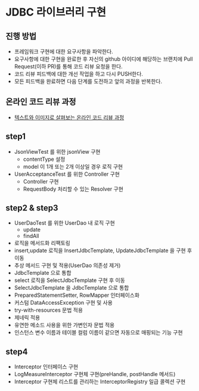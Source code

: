 # JDBC 라이브러리 구현
## 진행 방법
* 프레임워크 구현에 대한 요구사항을 파악한다.
* 요구사항에 대한 구현을 완료한 후 자신의 github 아이디에 해당하는 브랜치에 Pull Request(이하 PR)를 통해 코드 리뷰 요청을 한다.
* 코드 리뷰 피드백에 대한 개선 작업을 하고 다시 PUSH한다.
* 모든 피드백을 완료하면 다음 단계를 도전하고 앞의 과정을 반복한다.

## 온라인 코드 리뷰 과정
* [텍스트와 이미지로 살펴보는 온라인 코드 리뷰 과정](https://github.com/next-step/nextstep-docs/tree/master/codereview)

## step1
- JsonViewTest 를 위한 jsonView 구현
  - contentType 설정
  - model 이 1개 또는 2개 이상일 경우 로직 구현
- UserAcceptanceTest 를 위한 Controller 구현
  - Controller 구현
  - RequestBody 처리할 수 있는 Resolver 구현

## step2 & step3
- UserDaoTest 를 위한 UserDao 내 로직 구현
  - update
  - findAll
- 로직을 메서드화 리팩토링
- insert,update 로직을 InsertJdbcTemplate, UpdateJdbcTemplate 을 구현 후 이동
- 추상 메서드 구현 및 적용(UserDao 의존성 제거)
- JdbcTemplate 으로 통합
- select 로직을 SelectJdbcTemplate 구현 후 이동
- SelectJdbcTemplate 을 JdbcTemplate 으로 통합
- PreparedStatementSetter, RowMapper 인터페이스화
- 커스텀 DataAccessException 구현 및 사용
- try-with-resources 문법 적용
- 제네릭 적용
- 유연한 메소드 사용을 위한 가변인자 문법 적용
- 인스턴스 변수 이름과 테이블 컬럼 이름이 같으면 자동으로 매핑되는 기능 구현

## step4
- Interceptor 인터페이스 구현
- LogMeasureInterceptor 구현체 구현(preHandle, postHandle 메서드)
- Interceptor 구현체 리스트를 관리하는 InterceptorRegistry 일급 콜렉션 구현